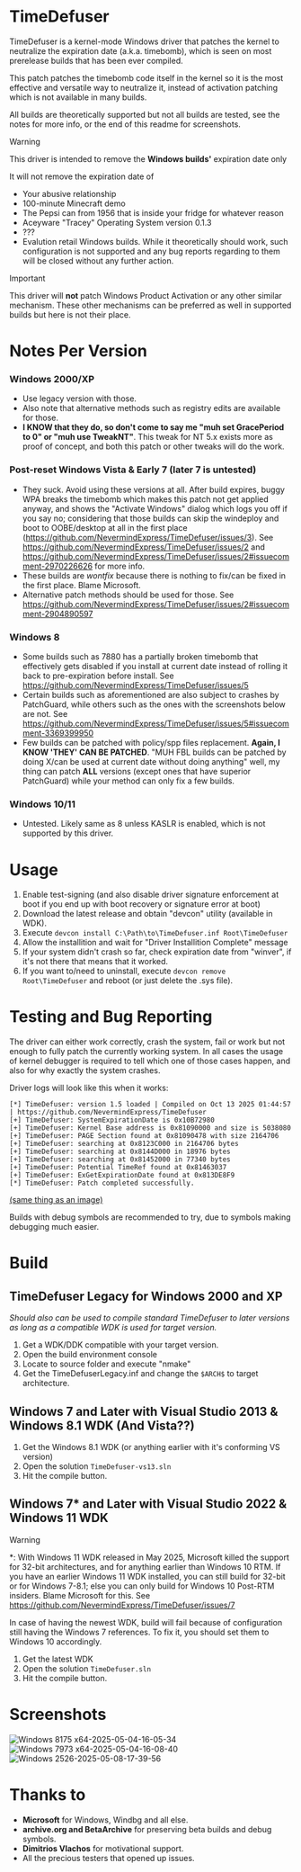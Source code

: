 # TimeDefuser
TimeDefuser is a kernel-mode Windows driver that patches the kernel to neutralize the expiration date (a.k.a. timebomb),
which is seen on most prerelease builds that has been ever compiled.

This patch patches the timebomb code itself in the kernel so it is the most effective and versatile way to neutralize it, instead of activation patching which is not available in many builds.

All builds are theoretically supported but not all builds are tested, see the notes for more info, or the end of this readme for screenshots.

> [!WARNING]
> This driver is intended to remove the **Windows builds'** expiration date only

It will not remove the expiration date of
- Your abusive relationship
- 100-minute Minecraft demo
- The Pepsi can from 1956 that is inside your fridge for whatever reason
- Aceyware "Tracey" Operating System version 0.1.3
- ???
- Evalution retail Windows builds. While it theoretically should work, such configuration is not supported and any bug reports regarding to them will be closed without any further action.

> [!IMPORTANT]
> This driver will **not** patch Windows Product Activation or any other similar mechanism. These other mechanisms can be preferred as well in supported builds but here is not their place.

# Notes Per Version
### Windows 2000/XP 
- Use legacy version with those.
- Also note that alternative methods such as registry edits are available for those.
- **I KNOW that they do, so don't come to say me "muh set GracePeriod to 0" or "muh use TweakNT"**. This tweak for NT 5.x exists more as proof of concept, and both this patch or other tweaks will do the work. 
### Post-reset Windows Vista & Early 7 (later 7 is untested)
- They suck. Avoid using these versions at all. After build expires, buggy WPA breaks the timebomb which makes this patch not get applied anyway, and shows the "Activate Windows" dialog which logs you off if you say no; considering that those builds can skip the windeploy and boot to OOBE/desktop at all in the first place (https://github.com/NevermindExpress/TimeDefuser/issues/3). See https://github.com/NevermindExpress/TimeDefuser/issues/2 and https://github.com/NevermindExpress/TimeDefuser/issues/2#issuecomment-2970226626 for more info.
- These builds are *wontfix* because there is nothing to fix/can be fixed in the first place. Blame Microsoft.
- Alternative patch methods should be used for those. See https://github.com/NevermindExpress/TimeDefuser/issues/2#issuecomment-2904890597
### Windows 8
- Some builds such as 7880 has a partially broken timebomb that effectively gets disabled if you install at current date instead of rolling it back to pre-expiration before install. See https://github.com/NevermindExpress/TimeDefuser/issues/5
- Certain builds such as aforementioned are also subject to crashes by PatchGuard, while others such as the ones with the screenshots below are not. See https://github.com/NevermindExpress/TimeDefuser/issues/5#issuecomment-3369399950
- Few builds can be patched with policy/spp files replacement. **Again, I KNOW 'THEY' CAN BE PATCHED**. "MUH FBL builds can be patched by doing X/can be used at current date without doing anything" well, my thing can patch **ALL** versions (except ones that have superior PatchGuard) while your method can only fix a few builds.
### Windows 10/11
- Untested. Likely same as 8 unless KASLR is enabled, which is not supported by this driver.

# Usage
1. Enable test-signing (and also disable driver signature enforcement at boot if you end up with boot recovery or signature error at boot)
2. Download the latest release and obtain "devcon" utility (available in WDK).
3. Execute `devcon install C:\Path\to\TimeDefuser.inf Root\TimeDefuser`
4. Allow the installition and wait for "Driver Installition Complete" message
5. If your system didn't crash so far, check expiration date from "winver", if it's not there that means that it worked.
6. If you want to/need to uninstall, execute `devcon remove Root\TimeDefuser` and reboot (or just delete the .sys file).

# Testing and Bug Reporting
The driver can either work correctly, crash the system, fail or work but not enough to fully patch the currently working system.
In all cases the usage of kernel debugger is required to tell which one of those cases happen, and also for why exactly the system crashes.

Driver logs will look like this when it works:
```
[*] TimeDefuser: version 1.5 loaded | Compiled on Oct 13 2025 01:44:57 | https://github.com/NevermindExpress/TimeDefuser
[+] TimeDefuser: SystemExpirationDate is 0x10B72980
[+] TimeDefuser: Kernel Base address is 0x81090000 and size is 5038080
[+] TimeDefuser: PAGE Section found at 0x81090478 with size 2164706
[+] TimeDefuser: searching at 0x8123C000 in 2164706 bytes
[+] TimeDefuser: searching at 0x8144D000 in 18976 bytes
[+] TimeDefuser: searching at 0x81452000 in 77340 bytes
[+] TimeDefuser: Potential TimeRef found at 0x81463037
[+] TimeDefuser: ExGetExpirationDate found at 0x813DE8F9
[*] TimeDefuser: Patch completed successfully.
```
[(same thing as an image)](https://github.com/user-attachments/assets/cc475da5-e624-45e3-aaf2-cd22a7e65a8b)

Builds with debug symbols are recommended to try, due to symbols making debugging much easier.

# Build
## TimeDefuser Legacy for Windows 2000 and XP
*Should also can be used to compile standard TimeDefuser to later versions as long as a compatible WDK is used for target version.*
1. Get a WDK/DDK compatible with your target version.
2. Open the build environment console
3. Locate to source folder and execute "nmake"
4. Get the TimeDefuserLegacy.inf and change the `$ARCH$` to target architecture.
## Windows 7 and Later with Visual Studio 2013 & Windows 8.1 WDK (And Vista??)
1. Get the Windows 8.1 WDK (or anything earlier with it's conforming VS version) 
2. Open the solution `TimeDefuser-vs13.sln`
3. Hit the compile button.
## Windows 7* and Later with Visual Studio 2022 & Windows 11 WDK
> [!WARNING]
> \*: With Windows 11 WDK released in May 2025, Microsoft killed the support for 32-bit architectures, and for anything earlier than Windows 10 RTM.
> If you have an earlier Windows 11 WDK installed, you can still build for 32-bit or for Windows 7-8.1; else you can only build for Windows 10 Post-RTM insiders.
> Blame Microsoft for this. See https://github.com/NevermindExpress/TimeDefuser/issues/7
>
> In case of having the newest WDK, build will fail because of configuration still having the Windows 7 references. To fix it, you should set them to Windows 10 accordingly.
1. Get the latest WDK 
2. Open the solution `TimeDefuser.sln`
3. Hit the compile button.


# Screenshots
![Windows 8175 x64-2025-05-04-16-05-34](https://github.com/user-attachments/assets/380167b9-e24a-458a-b5ba-597313c6bbd3)
![Windows 7973 x64-2025-05-04-16-08-40](https://github.com/user-attachments/assets/f3d3a116-5b67-4b8f-bd4c-d907485a435b)
![Windows 2526-2025-05-08-17-39-56](https://github.com/user-attachments/assets/24e4f5c9-5cdc-4eae-b91f-dc13bb93a22c)

# Thanks to
- **Microsoft** for Windows, Windbg and all else.
- **archive.org and BetaArchive** for preserving beta builds and debug symbols.
- **Dimitrios Vlachos** for motivational support.
- All the precious testers that opened up issues.
